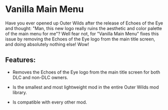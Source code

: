 # Vanilla Main Menu

Have you ever opened up Outer Wilds after the release of Echoes of the Eye and thought: "Man, this new logo really ruins the aesthetic and color palette of the main menu for me"? Well fear not, for "Vanilla Main Menu" fixes this issue by removing the Echoes of the Eye logo from the main title screen, and doing absolutely nothing else! Wow! 

## Features:

- Removes the Echoes of the Eye logo from the main title screen for both DLC and non-DLC owners.

- Is the smallest and most lightweight mod in the entire Outer Wilds mod library.

- Is compatible with every other mod.
